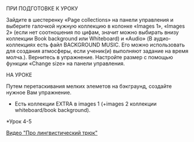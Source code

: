 ПРИ ПОДГОТОВКЕ К УРОКУ

Зайдите в шестеренку «Page collections» на панели управления и выберите галочкой нужную коллекцию в колонке «Images 1», «Images 2» (если нет соотношения по цифам, значит можно выбирать внизу коллекции Book background или Whiteboard) и «Audio» (В аудио-коллекциях есть файл BACKGROUND MUSIC. Его можно использовать для создания атмосферы, если ученик(и) выполняют задание на время молча.). Вернитесь в упражнение. Настройте размер с помощью функции «Change size» на панели управления.

НА УРОКЕ 

Путем перетаскивания мелких элеметов на бэкграунд, создайте нужное Вам упражнение. 

* Есть коллекции EXTRA в images 1 (+images 2 коллекции whiteboard/book background).

*Урок 4-5 

[Видео "Про лингвистический трюк"](https://vk.com/video/@pikimoni?z=video-127712512_456239050%2Fclub127712512%2Fpl_-127712512_-2)
